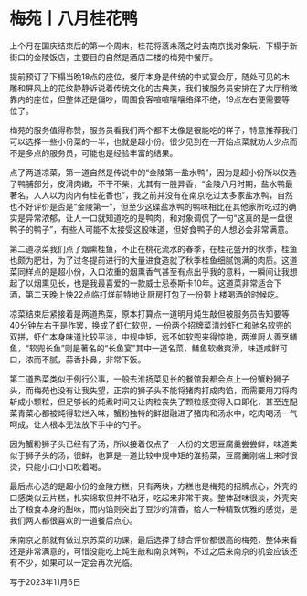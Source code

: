 # 梅苑丨八月桂花鸭

上个月在国庆结束后的第一个周末，桂花将落未落之时去南京找对象玩，下榻于新街口的金陵饭店，主要目的自然是酒店二楼的梅苑中餐厅。

提前预订了下榻当晚18点的座位，餐厅本身是传统的中式宴会厅，随处可见的木雕和屏风上的花纹静静诉说着传统文化的古典美，我们被服务员安排在了大厅稍微靠内的座位，但整体还是偏吵，周围食客喧喧嚷嚷络绎不绝，19点左右便需要等位了。

梅苑的服务值得称赞，服务员看我们两个都不太像是很能吃的样子，特意推荐我们可以选择一些小份菜的一半，也就是超小份。很少见到在一开始点菜就劝人少点而不是多点的服务员，可能也是经验丰富的结果。

点了两道凉菜，第一道自然是传说中的“金陵第一盐水鸭”，因为是超小份所以仅选了鸭脯部分，皮滑肉嫩，不干不柴，尤其有一股异香，“金陵八月时期，盐水鸭最著名，人人以为肉内有桂花香也”，我之前并没有在南京吃过太多家盐水鸭，自然也不好评价是否是“金陵第一”，但至少这碟盐水鸭的鸭味相比在其他家所吃过的确实是异常浓郁，让人一口就知道吃的是鸭肉，和对象调侃了一句“这真的是一盘很鸭子的鸭子”，有些人可能不太接受这股味道，但好食鸭子的人想必会非常满意。

第二道凉菜我们点了烟熏桂鱼，不止在桃花流水的春季，在桂花盛开的秋季，桂鱼也颇为肥壮，为了过冬提前进行的大量进食造就了秋季桂鱼细腻饱满的肉质。这道菜同样点的是超小份，入口浓重的烟熏香气甚至有点出乎我的意料，一瞬间让我想起了以烟熏见长，也是我最喜爱的一款威士忌泰斯卡10年。这道菜非常适合下酒，第二天晚上快22点临打烊前特地让厨房打包了一份带上楼喝酒的时候吃。

凉菜结束后紧接着是两道热菜，原本打算点一道明月炖生敲但被服务员告知要等40分钟左右于是作罢，换成了虾仁软兜，一份两个招牌菜清炒虾仁和驰名软兜的双拼，虾仁本身味道比较平淡，中规中矩，远不如软兜来得惊艳，两淮厨人善烹鳝鱼，“软兜长鱼”则是著名的“长鱼宴”其中一道名菜，鳝鱼软嫩爽滑，味道咸鲜可口，浓而不腻，蒜香扑鼻，非常下饭。

第二道热菜类似于例行公事，一般去淮扬菜见长的餐馆我都会点上一份蟹粉狮子头，而梅苑也没有让我失望，正宗的狮子头不能将猪肉打成肉馅，而需要用刀将肉斩成小颗粒，但足够长的炖煮时间又让肉粒丧失了颗粒感变得入口即化，甚至连配菜青菜心都被炖得软烂入味，蟹粉独特的鲜甜融进了猪肉和汤水中，吃肉喝汤一气呵成，让人根本无法放下手中的勺子。

因为蟹粉狮子头已经有了汤，所以接着仅点了一人份的文思豆腐羹尝尝鲜，味道类似于狮子头的汤，很鲜，也算是一道比较中规中矩的淮扬菜，豆腐羹刚端上来时很烫，只能小口小口吹着喝。

最后点心选的是超小份的金陵方糕，只有两块，方糕也是梅苑的招牌点心，外壳的口感类似云片糕，扎实绵软但并不粘牙，吃起来非常干爽。整体甜味很淡，外壳突出了粮食本身的甜味，而内馅则突出了豆沙的清香，给人一种精致优雅的感觉，是我们两人都很喜欢的一道餐后点心。

来南京之前就有做过京苏菜的功课，最后选择了综合评价都很高的梅苑，整体来看还是非常满意的，可惜没能吃上炖生敲和南京烤鸭，不过之后来南京的机会应该还有不少，如果可以一定会再次光临。

写于2023年11月6日
